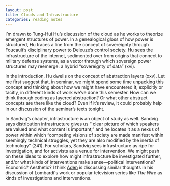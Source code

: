 ```yaml
---
layout: post
title: Clouds and Infrastructure
categories: reading notes
---
```


I’m drawn to Tung-Hui Hu’s discussion of the cloud as he works to theorize emergent structures of power. In a genealogical gloss of how power is structured, Hu traces a line from the concept of sovereignty through Foucault’s disciplinary power to Deleuze’s control society. Hu sees the infrastructure of the internet, sedimented over from origins that connect to military defense systems, as a vector through which sovereign power structures may reemerge: a hybrid “sovereignty of data” (xvi).

In the introduction, Hu dwells on the concept of abstraction layers (xxv). Let me first suggest that, in seminar, we might spend some time unpacking this concept and thinking about how we might have encountered it, explicitly or tacitly, in different kinds of work we’ve done this semester. How can we think through coding as layered abstraction? Or what other abstract concepts are there like the cloud? Even if it’s review, it could probably help in our discussion of the seminar’s texts tonight.

In Sandvig’s chapter, infrastructure is an object of study as well. Sandvig says distribution infrastructure gives us “ clear picture of which speakers are valued and what content is important,” and he locates it as a nexus of power within which “competing visions of society are made manifest within seemingly technical struggles, yet they are also modified by the inertia of technology” (241). For scholars, Sandvig sees infrastructure as ripe for investigation, and for activists as a venue for intervention. We might push on these ideas to explore how might infrastructure be investigated further, and/or what kinds of interventions make sense—political interventions? Economic? Aesthetic? I think [Aden](http://adenj86.github.io/blog/2016-04-13/Paranoia-Runs-Deep.html) is discussing similar thoughts in his discussion of Lombardi's work or popular television series like *The Wire* as kinds of investigations and interventions.
